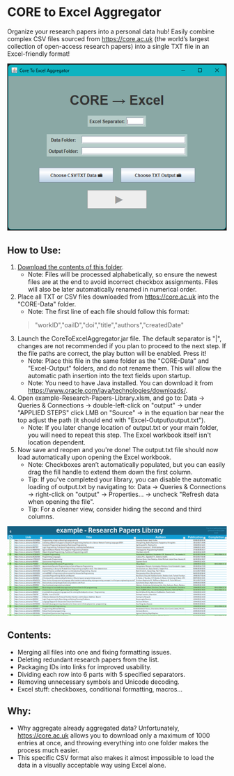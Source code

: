 # CORE to Excel Aggregator
Organize your research papers into a personal data hub! Easily combine complex CSV files sourced from https://core.ac.uk (the world’s largest collection of open-access research papers) into a single TXT file in an Excel-friendly format!

![ss1](/src/screenshots/ss1.png)
   
## How to Use:
1. [Download the contents of this folder](CORE-To-Excel).
    * Note: Files will be processed alphabetically, so ensure the newest files are at the end to avoid incorrect checkbox assignments. Files will also be later automatically renamed in numerical order.
2. Place all TXT or CSV files downloaded from https://core.ac.uk into the "CORE-Data" folder.
    * Note: The first line of each file should follow this format: 
    > "workID","oaiID","doi","title","authors","createdDate"
3. Launch the CoreToExcelAggregator.jar file. The default separator is "|", changes are not recommended if you plan to proceed to the next step. If the file paths are correct, the play button will be enabled. Press it!
    * Note: Place this file in the same folder as the "CORE-Data" and "Excel-Output" folders, and do not rename them. This will allow the automatic path insertion into the text fields upon startup.
    * Note: You need to have Java installed. You can download it from https://www.oracle.com/java/technologies/downloads/.
4. Open example-Research-Papers-Library.xlsm, and go to: Data → Queries & Connections → double-left-click on "output" → under "APPLIED STEPS" click LMB on "Source" → in the equation bar near the top adjust the path (it should end with "Excel-Output\output.txt").
    * Note: If you later change location of output.txt or your main folder, you will need to repeat this step. The Excel workbook itself isn't location dependent.
5. Now save and reopen and you're done! The output.txt file should now load automatically upon opening the Excel workbook.
    * Note: Checkboxes aren’t automatically populated, but you can easily drag the fill handle to extend them down the first column.
    * Tip: If you've completed your library, you can disable the automatic loading of output.txt by navigating to: Data → Queries & Connections → right-click on "output" → Properties... → uncheck "Refresh data when opening the file".
    * Tip: For a cleaner view, consider hiding the second and third columns.

![ss2](/src/screenshots/ss2.png)

## Contents:
* Merging all files into one and fixing formatting issues.
* Deleting redundant research papers from the list.
* Packaging IDs into links for improved usability.
* Dividing each row into 6 parts with 5 specified separators.
* Removing unnecessary symbols and Unicode decoding.
* Excel stuff: checkboxes, conditional formatting, macros...

## Why:
* Why aggregate already aggregated data? Unfortunately, https://core.ac.uk allows you to download only a maximum of 1000 entries at once, and throwing everything into one folder makes the process much easier.
* This specific CSV format also makes it almost impossible to load the data in a visually acceptable way using Excel alone.
